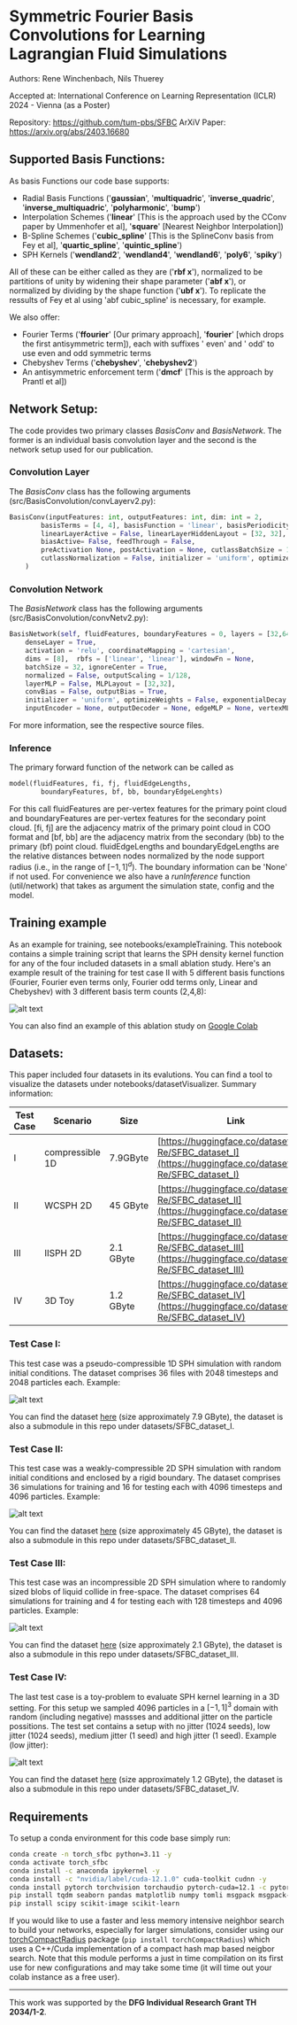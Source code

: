 # Symmetric Fourier Basis Convolutions for Learning Lagrangian Fluid Simulations

Authors: Rene Winchenbach, Nils Thuerey

Accepted at: International Conference on Learning Representation (ICLR) 2024 - Vienna (as a Poster)

Repository: https://github.com/tum-pbs/SFBC
ArXiV Paper: https://arxiv.org/abs/2403.16680

## Supported Basis Functions:

As basis Functions our code base supports:

- Radial Basis Functions ('__gaussian__', '__multiquadric__', '__inverse_quadric__', '__inverse_multiquadric__', '__polyharmonic__', '__bump__')
- Interpolation Schemes ('__linear__' [This is the approach used by the CConv paper by Ummenhofer et al], '__square__' [Nearest Neighbor Interpolation])
- B-Spline Schemes ('__cubic_spline__' [This is the SplineConv basis from Fey et al], '__quartic_spline__', '__quintic_spline__')
- SPH Kernels ('__wendland2__', '__wendland4__', '__wendland6__', '__poly6__', '__spiky__')

All of these can be either called as they are ('__rbf x__'), normalized to be partitions of unity by widening their shape parameter ('__abf x__'), or normalized by dividing by the shape function ('__ubf x__'). To replicate the ressults of Fey et al using 'abf cubic_spline' is necessary, for example.

We also offer:

- Fourier Terms ('__ffourier__' [Our primary approach], '__fourier__' [which drops the first antisymmetric term]), each with suffixes ' even' and ' odd' to use even and odd symmetric terms
- Chebyshev Terms ('__chebyshev__', '__chebyshev2__')
- An antisymmetric enforcement term ('__dmcf__' [This is the approach by Prantl et al])

## Network Setup:

The code provides two primary classes _BasisConv_ and _BasisNetwork_. The former is an individual basis convolution layer and the second is the network setup used for our publication.

### Convolution Layer

The _BasisConv_ class has the following arguments (src/BasisConvolution/convLayerv2.py):

```py
BasisConv(inputFeatures: int, outputFeatures: int, dim: int = 2,
        basisTerms = [4, 4], basisFunction = 'linear', basisPeriodicity = False,
        linearLayerActive = False, linearLayerHiddenLayout = [32, 32], linearLayerActivation = 'relu',
        biasActive= False, feedThrough = False,
        preActivation None, postActivation = None, cutlassBatchSize = 16,
        cutlassNormalization = False, initializer = 'uniform', optimizeWeights = False, exponentialDecay = False
    )
```

<!-- The arguments are:

__inputFeatures__ : [_int_]: The number of features given to the network for which the convoluution is performed
__outputFeatures__ : [_int_]: The number of features of the messages created (and agglomorated) by the network
__dim__ : [_int_]: Spatial Dimensionality of the data
__basisTerms__ : [_Union[int, List[int]]_] = [4, 4]: 
__basisFunction__ : [_Union[int, List[int]]_] = 'linear': 
__basisPeriodicity__ : [_Union[bool, List[bool]]_] = False: 

__linearLayerActive__: [_bool_] = False: 
__linearLayerHiddenLayout__: [_List[int]_] = [32, 32]: 
__linearLayerActivation__: [_str_] = 'relu': 

__biasActive__: bool = False: 
__feedThrough__: bool = False: 

__preActivation__: Optional[str] = None: 
__postActivation__: Optional[str] = None: 

__cutlassBatchSize__ = 16: 

__cutlassNormalization__ = False: 
__initializer__ = 'uniform': 
__optimizeWeights__ = False: 
__exponentialDecay__ = False:  -->

### Convolution Network


The _BasisNetwork_ class has the following arguments (src/BasisConvolution/convNetv2.py):

```py
BasisNetwork(self, fluidFeatures, boundaryFeatures = 0, layers = [32,64,64,2], 
    denseLayer = True, 
    activation = 'relu', coordinateMapping = 'cartesian', 
    dims = [8],  rbfs = ['linear', 'linear'], windowFn = None, 
    batchSize = 32, ignoreCenter = True, 
    normalized = False, outputScaling = 1/128, 
    layerMLP = False, MLPLayout = [32,32], 
    convBias = False, outputBias = True, 
    initializer = 'uniform', optimizeWeights = False, exponentialDecay = True, 
    inputEncoder = None, outputDecoder = None, edgeMLP = None, vertexMLP = None):
```

For more information, see the respective source files.

### Inference

The primary forward function of the network can be called as
```py
model(fluidFeatures, fi, fj, fluidEdgeLengths, 
        boundaryFeatures, bf, bb, boundaryEdgeLenghts)
```

For this call fluidFeatures are per-vertex features for the primary point cloud and boundaryFeatures are per-vertex features for the secondary point cloud. [fi, fj] are the adjacency matrix of the primary point cloud in COO format and [bf, bb] are the adjacency matrix from the secondary (bb) to the primary (bf) point cloud. fluidEdgeLengths and boundaryEdgeLengths are the relative distances between nodes normalized by the node support radius (i.e., in the range of $[-1,1]^d$). The boundary information can be 'None' if not used. For convenience we also have a _runInference_ function (util/network) that takes as argument the simulation state, config and the model.

## Training example

As an example for training, see notebooks/exampleTraining. This notebook contains a simple training script that learns the SPH density kernel function for any of the four included datasets in a small ablation study. Here's an example result of the training for test case II with 5 different basis functions (Fourier, Fourier even terms only, Fourier odd terms only, Linear and Chebyshev) with 3 different basis term counts (2,4,8):

![alt text](https://github.com/tum-pbs/SFBC/raw/main/figures/train.png)

You can also find an example of this ablation study on [Google Colab](https://colab.research.google.com/drive/1p0NChJwexFaNUtRKvEEtkDHf9AsONVCI?usp=sharing)


## Datasets:

This paper included four datasets in its evalutions. You can find a tool to visualize the datasets under notebooks/datasetVisualizer. Summary information:

Test Case | Scenario | Size | Link
---|---|---|---
I | compressible 1D | 7.9GByte | [https://huggingface.co/datasets/Wi-Re/SFBC_dataset_I](https://huggingface.co/datasets/Wi-Re/SFBC_dataset_I)
II | WCSPH 2D | 45 GByte | [https://huggingface.co/datasets/Wi-Re/SFBC_dataset_II](https://huggingface.co/datasets/Wi-Re/SFBC_dataset_II)
III | IISPH 2D | 2.1 GByte | [https://huggingface.co/datasets/Wi-Re/SFBC_dataset_III](https://huggingface.co/datasets/Wi-Re/SFBC_dataset_III)
IV | 3D Toy | 1.2 GByte | [https://huggingface.co/datasets/Wi-Re/SFBC_dataset_IV](https://huggingface.co/datasets/Wi-Re/SFBC_dataset_IV)

### Test Case I:

This test case was a pseudo-compressible 1D SPH simulation with random initial conditions. The dataset comprises 36 files with 2048 timesteps and 2048 particles each. Example:

![alt text](https://github.com/tum-pbs/SFBC/raw/main/figures/image.png)

You can find the dataset [here](https://huggingface.co/datasets/Wi-Re/SFBC_dataset_I) (size approximately 7.9 GByte), the dataset is also a submodule in this repo under datasets/SFBC_dataset_I.

### Test Case II:

This test case was a weakly-compressible 2D SPH simulation with random initial conditions and enclosed by a rigid boundary. The dataset comprises 36 simulations for training and 16 for testing each with 4096 timesteps and 4096 particles. Example:

![alt text](https://github.com/tum-pbs/SFBC/raw/main/figures/image-1.png)

You can find the dataset [here](https://huggingface.co/datasets/Wi-Re/SFBC_dataset_II) (size approximately 45 GByte), the dataset is also a submodule in this repo under datasets/SFBC_dataset_II.

### Test Case III:

This test case was an incompressible 2D SPH simulation where to randomly sized blobs of liquid collide in free-space. The dataset comprises 64 simulations for training and 4 for testing each with 128 timesteps and 4096 particles. Example:

![alt text](https://github.com/tum-pbs/SFBC/raw/main/figures/image-2.png)

You can find the dataset [here](https://huggingface.co/datasets/Wi-Re/SFBC_dataset_III) (size approximately 2.1 GByte), the dataset is also a submodule in this repo under datasets/SFBC_dataset_III.

### Test Case IV:

The last test case is a toy-problem to evaluate SPH kernel learning in a 3D setting. For this setup we sampled 4096 particles in a $[-1,1]^3$ domain with random (including negative) massses and additional jitter on the particle possitions. The test set contains a setup with no jitter (1024 seeds), low jitter (1024 seeds), medium jitter (1 seed) and high jitter (1 seed). Example (low jitter): 

![alt text](https://github.com/tum-pbs/SFBC/raw/main/figures/image-3.png)

You can find the dataset [here](https://huggingface.co/datasets/Wi-Re/SFBC_dataset_IV) (size approximately 1.2 GByte), the dataset is also a submodule in this repo under datasets/SFBC_dataset_IV.

## Requirements

To setup a conda environment for this code base simply run:
```bash
conda create -n torch_sfbc python=3.11 -y
conda activate torch_sfbc
conda install -c anaconda ipykernel -y
conda install -c "nvidia/label/cuda-12.1.0" cuda-toolkit cudnn -y
conda install pytorch torchvision torchaudio pytorch-cuda=12.1 -c pytorch -c nvidia -y
pip install tqdm seaborn pandas matplotlib numpy tomli msgpack msgpack-numpy portalocker h5py zstandard ipykernel ipympl 
pip install scipy scikit-image scikit-learn
```

If you would like to use a faster and less memory intensive neighbor search to build your networks, especially for larger simulations, consider using our [torchCompactRadius](https://pypi.org/project/torchCompactRadius/) package (`pip install torchCompactRadius`) which uses a C++/Cuda implementation of a compact hash map based neigbor search. Note that this module performs a just in time compilation on its first use for new configurations and may take some time (it will time out your colab instance as a free user).

--- 
This work was supported by the __DFG Individual Research Grant TH 2034/1-2__. 